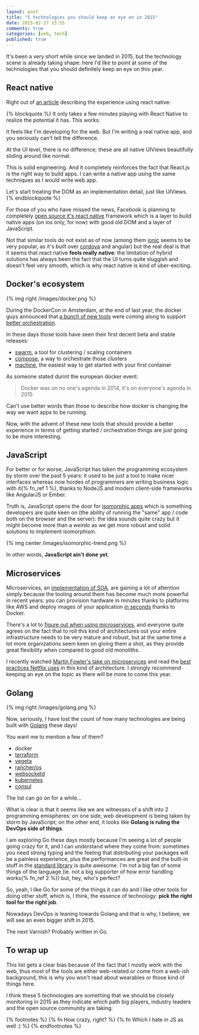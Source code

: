 ```yaml
---
layout: post
title: "5 technologies you should keep an eye on in 2015"
date: 2015-02-27 15:55
comments: true
categories: [web, tech]
published: true
---
```


It's been a very short while since we landed
in 2015, but the technology scene is already
taking shape: here I'd like to point at some
of the technologies that you should definitely
keep an eye on this year.

<!-- more -->

## React native

Right out of [an article](http://jlongster.com/First-Impressions-using-React-Native) describing the experience
using react native:

{% blockquote %}
It only takes a few minutes playing with React Native to realize the potential it has. This works.

It feels like I'm developing for the web. But I'm writing a real native app, and you seriously can't tell the difference.

At the UI level, there is no difference; these are all native UIViews beautifully sliding around like normal.

This is solid engineering. And it completely reinforces the fact that React.js is the right way to build apps. 
I can write a native app using the same techniques as I would write web app. 

Let's start treating the DOM as an implementation detail, just like UIViews.
{% endblockquote %}

For those of you who have missed the news, Facebook
is planning to completely [open source it's react native](https://www.youtube.com/watch?v=KVZ-P-ZI6W4)
framework which is a layer to build native apps (on ios only, for now)
with good old DOM and a layer of JavaScript.

Not that similar tools do not exist as of now (among them
[ionic](http://ionicframework.com/) seems to be very popular,
as it's built over [cordova](http://cordova.apache.org/) and angular)
but the real deal is that it seems that react native
**feels really native**: the limitation of hybrid solutions
has always been the fact that the UI turns quite sluggish
and doesn't feel very smooth, which is why react native
is kind of uber-exciting.

## Docker's ecosystem

{% img right /images/docker.png %}

During the DockerCon in Amsterdam, at the end of last year,
the docker guys announced that [a bunch of new tools](https://blog.docker.com/2014/12/announcing-docker-machine-swarm-and-compose-for-orchestrating-distributed-apps/) were
coming along to support [better orchestration](https://blog.docker.com/2015/02/orchestrating-docker-with-machine-swarm-and-compose/).

In these days those tools have seen their first
decent beta and stable releases:

* [swarm](https://blog.docker.com/2015/02/scaling-docker-with-swarm/), a tool for clustering / scaling containers
* [compose](https://blog.docker.com/2015/02/announcing-docker-compose/), a way to orchestrate those clusters
* [machine](https://blog.docker.com/2015/02/announcing-docker-machine-beta/), the easiest way to get started with your first container
 
As someone stated durint the european docker event:

> Docker was on no one's agenda in 2014, it's on everyone's agenda in 2015

Can't use better words than those to describe how docker
is changing the way we want apps to be running.

Now, with the advent of these new tools that should provide
a better experience in terms of getting started / orchestration
things are just going to be more interesting.

## JavaScript

For better or for worse, JavaScript has taken the programming
ecosystem by storm over the past 5 years: it used to be just a
tool to make nicer interfaces whereas now hordes of programmers
are writing business logic with it{% fn_ref 1 %},
thanks to NodeJS and modern client-side frameworks like
AngularJS or Ember.

Truth is, JavaScript opens the door for [isomorphic apps](http://nerds.airbnb.com/isomorphic-javascript-future-web-apps/)
which is something developers are quite keen on (the ability
of running the "same" app / code both on the browser and the
server): the idea sounds quite crazy but it might become
more than a *weirdo* as we get more robust and solid solutions
to implement isomorphism.

{% img center /images/isomorphic-trend.png %}

In other words, **JavaScript ain't done yet**.

## Microservices

Microservices, an [implementation of SOA](/on-monoliths-service-oriented-architectures-and-microservices/),
are gaining a lot of attention simply because
the tooling around them has become much more
powerful in recent years: you can provision
hardware in minutes thanks to platforms like AWS
and deploy images of your application [in seconds](https://www.digitalocean.com/features/one-click-apps/docker/)
thanks to Docker.

There's a lot to [figure out when using microservices](http://tech.namshi.com/blog/2015/02/27/reflecting-on-microservices/),
and everyone quite agrees on the fact that to roll
this kind of architectures out your entire infrastructure
needs to be very mature and robust, but at the same time
a lot more organizations seem keen on giving them a shot,
as they provide great flexibility when compared to good
old monoliths.

I recently watched [Martin Fowler's take on microservices](https://www.youtube.com/watch?v=wgdBVIX9ifA&index=2&list=PLEx5khR4g7PIIBNcNhHOMmOhzxcwI5joG)
and read the [best practices Netflix uses](http://nginx.com/blog/microservices-at-netflix-architectural-best-practices/) in this kind
of architecture. I strongly recommend keeping an eye on the
topic as there will be more to come this year.

## Golang

{% img right /images/golang.png %}

Now, seriously, I have lost the count of how many
technologies are being built with [Golang](http://golang.org/)
these days!

You want me to mention a few of them?

* docker
* [terraform](https://github.com/hashicorp/terraform)
* [vegeta](https://github.com/tsenart/vegeta)
* [rancher/os](https://github.com/rancherio/os)
* [websocketd](https://github.com/joewalnes/websocketd)
* [kubernetes](https://github.com/GoogleCloudPlatform/kubernetes)
* [consul](https://github.com/hashicorp/consul)

The list can go on for a while...

What is clear is that it seems like we are witnesses
of a shift into 2 programming emispheres: on one side,
web development is being taken by storm by JavaScript;
on the other end, it looks like **Golang is ruling the
DevOps side of things**.

I am exploring Go these days mostly because I'm seeing a
lot of people going crazy for it, and I can understand where
they come from: sometimes you need strong typing and the
feeling that distributing your packages will be a painless
experience, plus the performances are great and the built-in
stuff in the [standard library](http://golang.org/pkg/) is
quite awesome. I'm not a big fan of some things of the language
(ie. not a big supporter of how error handling works{% fn_ref 2 %})
but, hey, who's perfect?

So, yeah, I like Go for some of the things it can do and I like
other tools for doing other stuff, which is, I think, the
essence of technology: **pick the right tool for the right
job**.

Nowadays DevOps is leaning towards Golang and that is why,
I believe, we will see an even bigger shift in 2015.

The next Varnish? Probably written in Go.

## To wrap up

This list gets a clear bias because of the fact that
I mostly work with the web, thus most of the tools
are either web-related or come from a web-ish background,
this is why you won't read about wearables or those
kind of things here.

I think these 5 technologies are something that we should
be closely monitoring in 2015 as they indicate which path
big players, industry leaders and the open source community
are taking.

{% footnotes %}
  {% fn How crazy, right? %}
  {% fn Which I hate in JS as well :) %}
{% endfootnotes %}



